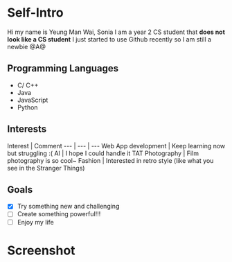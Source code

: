 # Self-Intro
Hi my name is Yeung Man Wai, Sonia
I am a year 2 CS student that **does not look like a CS student**
I just started to use Github recently so I am still a newbie @A@

## Programming Languages
* C/ C++
* Java
* JavaScript
* Python

## Interests
Interest | Comment
--- | --- | ---
Web App development | Keep learning now but struggling :(
AI | I hope I could handle it TAT
Photography | Film photography is so cool~
Fashion | Interested in retro style (like what you see in the Stranger Things)

## Goals
- [x] Try something new and challenging
- [ ] Create something powerful!!!
- [ ] Enjoy my life

# Screenshot

